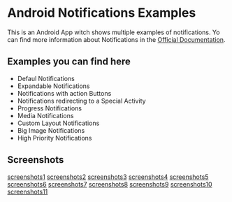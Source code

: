 # Android Notifications Examples

This is an Android App witch shows multiple examples of notifications.
Yo can find more information about Notifications in the [Official Documentation].

## Examples you can find here

- Defaul Notifications
- Expandable Notifications
- Notifications with action Buttons
- Notifications redirecting to a Special Activity
- Progress Notifications
- Media Notifications
- Custom Layout Notifications
- Big Image Notifications
- High Priority Notifications

## Screenshots

[screenshots1](./screenshots/screenshots1.jpg)
[screenshots2](./screenshots/screenshots2.jpg)
[screenshots3](./screenshots/screenshots3.jpg)
[screenshots4](./screenshots/screenshots4.jpg)
[screenshots5](./screenshots/screenshots5.jpg)
[screenshots6](./screenshots/screenshots6.jpg)
[screenshots7](./screenshots/screenshots7.jpg)
[screenshots8](./screenshots/screenshots8.jpg)
[screenshots9](./screenshots/screenshots9.jpg)
[screenshots10](./screenshots/screenshots10.jpg)
[screenshots11](./screenshots/screenshots11.jpg)

[Official Documentation]:https://developer.android.com/guide/topics/ui/notifiers/notifications.html
